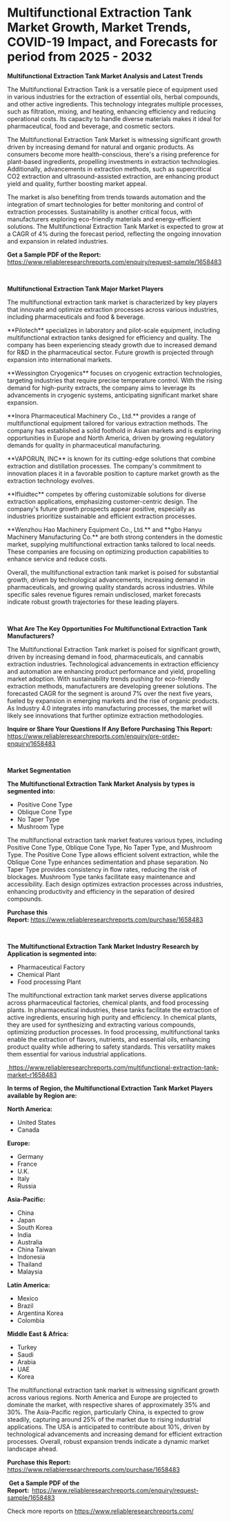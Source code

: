 <p><h1>Multifunctional Extraction Tank Market Growth, Market Trends, COVID-19 Impact, and Forecasts for period from 2025 - 2032</h1></p><p><strong>Multifunctional Extraction Tank Market Analysis and Latest Trends</strong></p>
<p><p>The Multifunctional Extraction Tank is a versatile piece of equipment used in various industries for the extraction of essential oils, herbal compounds, and other active ingredients. This technology integrates multiple processes, such as filtration, mixing, and heating, enhancing efficiency and reducing operational costs. Its capacity to handle diverse materials makes it ideal for pharmaceutical, food and beverage, and cosmetic sectors. </p><p>The Multifunctional Extraction Tank Market is witnessing significant growth driven by increasing demand for natural and organic products. As consumers become more health-conscious, there's a rising preference for plant-based ingredients, propelling investments in extraction technologies. Additionally, advancements in extraction methods, such as supercritical CO2 extraction and ultrasound-assisted extraction, are enhancing product yield and quality, further boosting market appeal.</p><p>The market is also benefiting from trends towards automation and the integration of smart technologies for better monitoring and control of extraction processes. Sustainability is another critical focus, with manufacturers exploring eco-friendly materials and energy-efficient solutions. The Multifunctional Extraction Tank Market is expected to grow at a CAGR of 4% during the forecast period, reflecting the ongoing innovation and expansion in related industries.</p></p>
<p><strong>Get a Sample PDF of the Report:&nbsp;</strong> <a href="https://www.reliableresearchreports.com/enquiry/request-sample/1658483?utm_campaign=3260&utm_medium=2&utm_source=Github&utm_content=ia&utm_term=23032025&utm_id=multifunctional-extraction-tank">https://www.reliableresearchreports.com/enquiry/request-sample/1658483</a></p>
<p>&nbsp;</p>
<p><strong>Multifunctional Extraction Tank Major Market Players</strong></p>
<p><p>The multifunctional extraction tank market is characterized by key players that innovate and optimize extraction processes across various industries, including pharmaceuticals and food & beverage.</p><p>**Pilotech** specializes in laboratory and pilot-scale equipment, including multifunctional extraction tanks designed for efficiency and quality. The company has been experiencing steady growth due to increased demand for R&D in the pharmaceutical sector. Future growth is projected through expansion into international markets.</p><p>**Wessington Cryogenics** focuses on cryogenic extraction technologies, targeting industries that require precise temperature control. With the rising demand for high-purity extracts, the company aims to leverage its advancements in cryogenic systems, anticipating significant market share expansion.</p><p>**Inora Pharmaceutical Machinery Co., Ltd.** provides a range of multifunctional equipment tailored for various extraction methods. The company has established a solid foothold in Asian markets and is exploring opportunities in Europe and North America, driven by growing regulatory demands for quality in pharmaceutical manufacturing.</p><p>**VAPORUN, INC** is known for its cutting-edge solutions that combine extraction and distillation processes. The company's commitment to innovation places it in a favorable position to capture market growth as the extraction technology evolves.</p><p>**Ifluidtec** competes by offering customizable solutions for diverse extraction applications, emphasizing customer-centric design. The company's future growth prospects appear positive, especially as industries prioritize sustainable and efficient extraction processes.</p><p>**Wenzhou Hao Machinery Equipment Co., Ltd.** and **gbo Hanyu Machinery Manufacturing Co.** are both strong contenders in the domestic market, supplying multifunctional extraction tanks tailored to local needs. These companies are focusing on optimizing production capabilities to enhance service and reduce costs.</p><p>Overall, the multifunctional extraction tank market is poised for substantial growth, driven by technological advancements, increasing demand in pharmaceuticals, and growing quality standards across industries. While specific sales revenue figures remain undisclosed, market forecasts indicate robust growth trajectories for these leading players.</p></p>
<p>&nbsp;</p>
<p><strong>What Are The Key Opportunities For Multifunctional Extraction Tank Manufacturers?</strong></p>
<p><p>The Multifunctional Extraction Tank market is poised for significant growth, driven by increasing demand in food, pharmaceuticals, and cannabis extraction industries. Technological advancements in extraction efficiency and automation are enhancing product performance and yield, propelling market adoption. With sustainability trends pushing for eco-friendly extraction methods, manufacturers are developing greener solutions. The forecasted CAGR for the segment is around 7% over the next five years, fueled by expansion in emerging markets and the rise of organic products. As Industry 4.0 integrates into manufacturing processes, the market will likely see innovations that further optimize extraction methodologies.</p></p>
<p><strong>Inquire or Share Your Questions If Any Before Purchasing This Report:</strong> <a href="https://www.reliableresearchreports.com/enquiry/pre-order-enquiry/1658483?utm_campaign=3260&utm_medium=2&utm_source=Github&utm_content=ia&utm_term=23032025&utm_id=multifunctional-extraction-tank">https://www.reliableresearchreports.com/enquiry/pre-order-enquiry/1658483</a></p>
<p>&nbsp;</p>
<p><strong>Market Segmentation</strong></p>
<p><strong>The Multifunctional Extraction Tank Market Analysis by types is segmented into:</strong></p>
<p><ul><li>Positive Cone Type</li><li>Oblique Cone Type</li><li>No Taper Type</li><li>Mushroom Type</li></ul></p>
<p><p>The multifunctional extraction tank market features various types, including Positive Cone Type, Oblique Cone Type, No Taper Type, and Mushroom Type. The Positive Cone Type allows efficient solvent extraction, while the Oblique Cone Type enhances sedimentation and phase separation. No Taper Type provides consistency in flow rates, reducing the risk of blockages. Mushroom Type tanks facilitate easy maintenance and accessibility. Each design optimizes extraction processes across industries, enhancing productivity and efficiency in the separation of desired compounds.</p></p>
<p><strong>Purchase this Report:&nbsp;</strong><a href="https://www.reliableresearchreports.com/purchase/1658483?utm_campaign=3260&utm_medium=2&utm_source=Github&utm_content=ia&utm_term=23032025&utm_id=multifunctional-extraction-tank">https://www.reliableresearchreports.com/purchase/1658483</a></p>
<p>&nbsp;</p>
<p><strong>The Multifunctional Extraction Tank Market Industry Research by Application is segmented into:</strong></p>
<p><ul><li>Pharmaceutical Factory</li><li>Chemical Plant</li><li>Food processing Plant</li></ul></p>
<p><p>The multifunctional extraction tank market serves diverse applications across pharmaceutical factories, chemical plants, and food processing plants. In pharmaceutical industries, these tanks facilitate the extraction of active ingredients, ensuring high purity and efficiency. In chemical plants, they are used for synthesizing and extracting various compounds, optimizing production processes. In food processing, multifunctional tanks enable the extraction of flavors, nutrients, and essential oils, enhancing product quality while adhering to safety standards. This versatility makes them essential for various industrial applications.</p></p>
<p><a href="https://www.reliableresearchreports.com/multifunctional-extraction-tank-market-r1658483?utm_campaign=3260&utm_medium=2&utm_source=Github&utm_content=ia&utm_term=23032025&utm_id=multifunctional-extraction-tank">&nbsp;https://www.reliableresearchreports.com/multifunctional-extraction-tank-market-r1658483</a></p>
<p><strong>In terms of Region, the Multifunctional Extraction Tank Market Players available by Region are:</strong></p>
<p>
    <p> <strong> North America: </strong>
        <ul>
            <li>United States</li>
            <li>Canada</li>
        </ul>
        </p> 
    <p> <strong> Europe: </strong>
        <ul>
            <li>Germany</li>
            <li>France</li>
            <li>U.K.</li>
            <li>Italy</li>
            <li>Russia</li>
        </ul>
        </p> 
    <p> <strong> Asia-Pacific: </strong>
        <ul>
            <li>China</li>
            <li>Japan</li>
            <li>South Korea</li>
            <li>India</li>
            <li>Australia</li>
            <li>China Taiwan</li>
            <li>Indonesia</li>
            <li>Thailand</li>
            <li>Malaysia</li>
        </ul>
        </p> 
    <p> <strong> Latin America: </strong>
        <ul>
            <li>Mexico</li>
            <li>Brazil</li>
            <li>Argentina Korea</li>
            <li>Colombia</li>
        </ul>
        </p> 
    <p> <strong> Middle East & Africa: </strong>
        <ul>
            <li>Turkey</li>
            <li>Saudi</li>
            <li>Arabia</li>
            <li>UAE</li>
            <li>Korea</li>
        </ul>
    </p>
    </p>
<p><p>The multifunctional extraction tank market is witnessing significant growth across various regions. North America and Europe are projected to dominate the market, with respective shares of approximately 35% and 30%. The Asia-Pacific region, particularly China, is expected to grow steadily, capturing around 25% of the market due to rising industrial applications. The USA is anticipated to contribute about 10%, driven by technological advancements and increasing demand for efficient extraction processes. Overall, robust expansion trends indicate a dynamic market landscape ahead.</p></p>
<p><strong>Purchase this Report: </strong><a href="https://www.reliableresearchreports.com/purchase/1658483?utm_campaign=3260&utm_medium=2&utm_source=Github&utm_content=ia&utm_term=23032025&utm_id=multifunctional-extraction-tank">https://www.reliableresearchreports.com/purchase/1658483</a></p>
<p>&nbsp;<strong>Get a Sample PDF of the Report:&nbsp;&nbsp;</strong><a href="https://www.reliableresearchreports.com/enquiry/request-sample/1658483?utm_campaign=3260&utm_medium=2&utm_source=Github&utm_content=ia&utm_term=23032025&utm_id=multifunctional-extraction-tank">https://www.reliableresearchreports.com/enquiry/request-sample/1658483</a></p>
<p><strong></strong></p>
<p>Check more reports on <a href="https://www.reliableresearchreports.com/?utm_campaign=3260&utm_medium=2&utm_source=Github&utm_content=ia&utm_term=23032025&utm_id=multifunctional-extraction-tank">https://www.reliableresearchreports.com/</a></p>